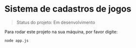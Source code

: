 <h1>Sistema de cadastros de jogos</h1>

> Status do projeto: Em desenvolvimento

Para rodar este projeto na sua máquina, por favor digite:

```
node app.js
```
